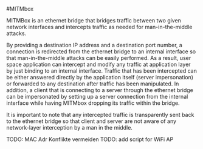 #MITMbox

MITMBox is an ethernet bridge that bridges traffic between two given network interfaces and intercepts traffic as needed for man-in-the-middle attacks.

By providing a destination IP address and a destination port number, a connection is redirected from the ethernet bridge to an internal interface so that man-in-the-middle attacks can be easily performed. As a result, user space application can intercept and modify any traffic at application layer by just binding to an internal interface. Traffic that has been intercepted can be either answered directly by the application itself (server impersonation) or forwarded to any destination after traffic has been manipulated. In addition, a client that is connecting to a server through the ethernet bridge can be impersonated by setting up a server connection from the internal interface while having MITMbox dropping its traffic within the bridge.

It is important to note that any intercepted traffic is transparently sent back to the ethernet bridge so that client and server are not aware of any network-layer interception by a man in the middle.

TODO: MAC Adr Konflikte vermeiden
TODO: add script for WiFi AP
